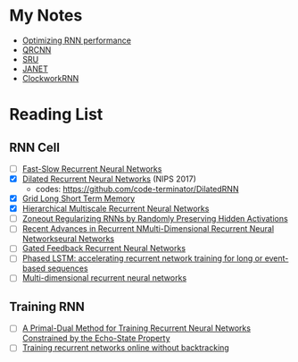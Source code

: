# My Notes

- [Optimizing RNN performance](Optimizing_RNN_performance/Optimizing_RNN_performance.pdf)
- [QRCNN](./Quasi-Recurrent_neural_network/Quasi-Recurrent_neural_network.pdf)
- [SRU](./Training_RNNs_as_Fast_as_CNNs/Training_RNNs_as_Fast_as_CNNs.pdf)
- [JANET](The_Unreasonable_Effectiveness_of_the_Forget_Gate/The_Unreasonable_Effectiveness_of_the_Forget_Gate.pdf)
- [ClockworkRNN](A_Clockwork_RNN.md)

# Reading List

## RNN Cell

- [ ] [Fast-Slow Recurrent Neural Networks](https://arxiv.org/abs/1705.08639)
- [x] [Dilated Recurrent Neural Networks](https://arxiv.org/abs/1710.02224) (NIPS 2017)
    - codes: https://github.com/code-terminator/DilatedRNN
- [x] [Grid Long Short Term Memory](https://arxiv.org/abs/1507.01526)
- [x] [Hierarchical Multiscale Recurrent Neural Networks](https://arxiv.org/abs/1609.01704)
- [ ] [Zoneout Regularizing RNNs by Randomly Preserving Hidden Activations](https://arxiv.org/abs/1606.01305)
- [ ] [Recent Advances in Recurrent NMulti-Dimensional Recurrent Neural Networkseural Networks](https://arxiv.org/abs/1801.01078)
- [ ] [Gated Feedback Recurrent Neural Networks](https://arxiv.org/abs/1502.02367)
- [ ] [Phased LSTM: accelerating recurrent network training for long or event-based sequences](https://papers.nips.cc/paper/6310-phased-lstm-accelerating-recurrent-network-training-for-long-or-event-based-sequences.pdf)
- [ ] [Multi-dimensional recurrent neural networks](https://arxiv.org/pdf/0705.2011.pdf)

## Training RNN

- [ ] [A Primal-Dual Method for Training Recurrent Neural Networks Constrained by the Echo-State Property](https://arxiv.org/pdf/1311.6091.pdf)
- [ ] [Training recurrent networks online without backtracking](https://arxiv.org/abs/1507.07680)

